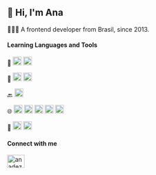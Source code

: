 <h2> 🌷 Hi, I'm Ana</h2>
<p> 👩🏼‍💻 A frontend developer from Brasil, since 2013.</p>

<h4 align="left">Learning Languages and Tools</h4>
<p align="left" > 
  📲
  <img src="https://img.shields.io/badge/Flutter-02569B?style=for-the-badge&logo=flutter&logoColor=white" alt="flutter" height="20"/>
  <img src="https://img.shields.io/badge/Dart-0175C2?style=for-the-badge&logo=dart&logoColor=white" alt="dart" height="20"/>

  🎲
  <img src="https://img.shields.io/badge/firebase-ffca28?style=for-the-badge&logo=firebase&logoColor=black" alt="firebase" height="20">
  <img src="https://img.shields.io/badge/MongoDB-4EA94B?style=for-the-badge&logo=mongodb&logoColor=white" alt="mongoDB" height="20">

  🔙
  <img src="https://img.shields.io/badge/Node.js-339933?style=for-the-badge&logo=nodedotjs&logoColor=white" alt="nodejs" height="20">

  🌐
  <img src="https://img.shields.io/badge/React-20232A?style=for-the-badge&logo=react&logoColor=61DAFB" alt="react" height="20">
  <img src="https://img.shields.io/badge/JavaScript-323330?style=for-the-badge&logo=javascript&logoColor=F7DF1E" alt="javascript" height="20">
  <img src="https://img.shields.io/badge/TypeScript-007ACC?style=for-the-badge&logo=typescript&logoColor=white" alt="typescript" height="20">
  <img src="https://img.shields.io/badge/HTML5-E34F26?style=for-the-badge&logo=html5&logoColor=white" alt="html" height="20">
  <img src="https://img.shields.io/badge/CSS3-1572B6?style=for-the-badge&logo=css3&logoColor=white" alt="css3" height="20">


  🔧
  <img src="https://img.shields.io/badge/Visual_Studio_Code-0078D4?style=for-the-badge&logo=visual%20studio%20code&logoColor=white" alt="visual studio code" height="20">
  <img src="https://img.shields.io/badge/Git-F05032?style=for-the-badge&logo=git&logoColor=white" alt="git" height="20">

</p>

<h4 align="left">Connect with me</h4>
<p align="left">
  <a href="https://linkedin.com/in/anadezuo" target="blank">
     <img align="center" 
          src="https://raw.githubusercontent.com/rahuldkjain/github-profile-readme-generator/master/src/images/icons/Social/linked-in-alt.svg" 
          alt="anadezuo"
          height="30"
          width="40" /></a>
</p>
